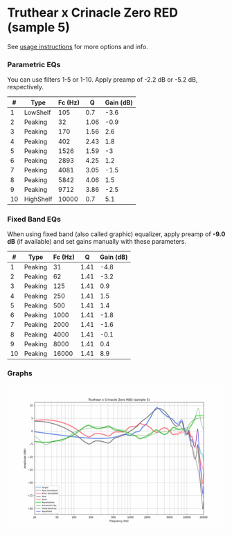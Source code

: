 # Truthear x Crinacle Zero RED (sample 5)
See [usage instructions](https://github.com/jaakkopasanen/AutoEq#usage) for more options and info.

### Parametric EQs
You can use filters 1-5 or 1-10. Apply preamp of -2.2 dB or -5.2 dB, respectively.

|   # | Type      |   Fc (Hz) |    Q |   Gain (dB) |
|-----|-----------|-----------|------|-------------|
|   1 | LowShelf  |       105 | 0.7  |        -3.6 |
|   2 | Peaking   |        32 | 1.06 |        -0.9 |
|   3 | Peaking   |       170 | 1.56 |         2.6 |
|   4 | Peaking   |       402 | 2.43 |         1.8 |
|   5 | Peaking   |      1526 | 1.59 |        -3   |
|   6 | Peaking   |      2893 | 4.25 |         1.2 |
|   7 | Peaking   |      4081 | 3.05 |        -1.5 |
|   8 | Peaking   |      5842 | 4.06 |         1.5 |
|   9 | Peaking   |      9712 | 3.86 |        -2.5 |
|  10 | HighShelf |     10000 | 0.7  |         5.1 |

### Fixed Band EQs
When using fixed band (also called graphic) equalizer, apply preamp of **-9.0 dB** (if available) and set gains manually with these parameters.

|   # | Type    |   Fc (Hz) |    Q |   Gain (dB) |
|-----|---------|-----------|------|-------------|
|   1 | Peaking |        31 | 1.41 |        -4.8 |
|   2 | Peaking |        62 | 1.41 |        -3.2 |
|   3 | Peaking |       125 | 1.41 |         0.9 |
|   4 | Peaking |       250 | 1.41 |         1.5 |
|   5 | Peaking |       500 | 1.41 |         1.4 |
|   6 | Peaking |      1000 | 1.41 |        -1.8 |
|   7 | Peaking |      2000 | 1.41 |        -1.6 |
|   8 | Peaking |      4000 | 1.41 |        -0.1 |
|   9 | Peaking |      8000 | 1.41 |         0.4 |
|  10 | Peaking |     16000 | 1.41 |         8.9 |

### Graphs
![](./Truthear%20x%20Crinacle%20Zero%20RED%20(sample%205).png)

